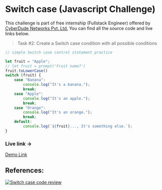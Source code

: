 # Switch case (Javascript Challenge)
This challenge is part of free internship (Fullstack Engineer) offered by [CyberDude Networks Pvt. Ltd.](https://cyberdudenetworks.com) You can find all the source code and live links below.

> Task #2: Create a Switch case condition with all possible conditions


```javascript
// simple Switch case control statement practice

let fruit = "Apple";
// let fruit = prompt('Fruit name?')
fruit.toLowerCase()
switch (fruit) {
    case "Banana":
        console.log("It's a banana.");
        break;
    case "Apple":
        console.log("It's an apple.");
        break;
    case "Orange":
        console.log("It's an orange.");
        break;
    default:
        console.log(`${fruit}..., It's something else.`);
}
```

### Live link -> 
[Demo Link](https://vk2401.github.io/Cyberdude-JavaScript-Challenges/02-switch/index.html)


## References:

[![Switch case code review](https://i.ytimg.com/vi/-_8fbcy-TKY/maxresdefault.jpg)](http://www.youtube.com/watch?v=-_8fbcy-TKY "Switch case code review Cyberdude youtube Live")
